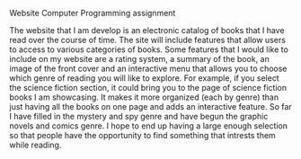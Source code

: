 Website Computer Programming assignment


The website that I am develop is an electronic catalog of books that I have read over the course of time. The site will include features that allow users to access to various categories of books. Some features that I would like to include on my website are a rating system, a summary of the book, an image of the front cover and an interactive menu that allows you to choose which genre of reading you will like to explore. For example, if you select the science fiction section, it could bring you to the page of science fiction books I am showcasing. It makes it more organized (each by genre) than just having all the books on one page and adds an interactive feature. So far I have filled in the mystery and spy genre and have begun the graphic novels and comics genre. I hope to end up having a large enough selection so that people have the opportunity to find something that intrests them while reading. 
